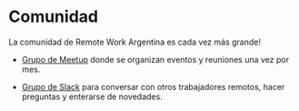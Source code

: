 # Comunidad
La comunidad de Remote Work Argentina es cada vez más grande!

- [Grupo de Meetup](http://www.meetup.com/es-ES/Trabajar-Remoto-Para-Empresas-de-Afuera-Como-Hacer/) donde se organizan eventos y reuniones una vez por mes.

- [Grupo de Slack](tinyurl.com/remoteworkar) para conversar con otros trabajadores remotos, hacer preguntas y enterarse de novedades.
